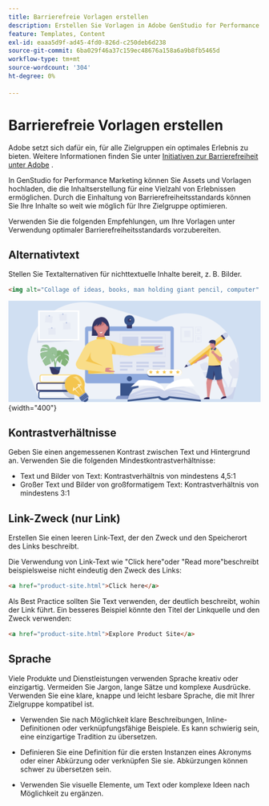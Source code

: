 ```yaml
---
title: Barrierefreie Vorlagen erstellen
description: Erstellen Sie Vorlagen in Adobe GenStudio for Performance Marketing, die mehr Zielgruppen erreichen und ein optimales Erlebnis bieten.
feature: Templates, Content
exl-id: eaaa5d9f-ad45-4fd0-826d-c250deb6d238
source-git-commit: 6ba029f46a37c159ec48676a158a6a9b8fb5465d
workflow-type: tm+mt
source-wordcount: '304'
ht-degree: 0%

---
```


# Barrierefreie Vorlagen erstellen

Adobe setzt sich dafür ein, für alle Zielgruppen ein optimales Erlebnis zu bieten. Weitere Informationen finden Sie unter [Initiativen zur Barrierefreiheit unter Adobe](https://www.adobe.com/trust/accessibility/initiatives.html) .

In GenStudio for Performance Marketing können Sie Assets und Vorlagen hochladen, die die Inhaltserstellung für eine Vielzahl von Erlebnissen ermöglichen. Durch die Einhaltung von Barrierefreiheitsstandards können Sie Ihre Inhalte so weit wie möglich für Ihre Zielgruppe optimieren.

Verwenden Sie die folgenden Empfehlungen, um Ihre Vorlagen unter Verwendung optimaler Barrierefreiheitsstandards vorzubereiten.

## Alternativtext

Stellen Sie Textalternativen für nichttextuelle Inhalte bereit, z. B. Bilder.

```html
<img alt="Collage of ideas, books, man holding giant pencil, computer" src="card-create-assets.png">
```

![Collage von Ideen, Büchern, Mann mit einem riesigen Bleistift, Computer](../../assets/card-create-assets.png){width="400"}

## Kontrastverhältnisse

Geben Sie einen angemessenen Kontrast zwischen Text und Hintergrund an. Verwenden Sie die folgenden Mindestkontrastverhältnisse:

- Text und Bilder von Text: Kontrastverhältnis von mindestens 4,5:1
- Großer Text und Bilder von großformatigem Text: Kontrastverhältnis von mindestens 3:1

## Link-Zweck (nur Link)

Erstellen Sie einen leeren Link-Text, der den Zweck und den Speicherort des Links beschreibt.

Die Verwendung von Link-Text wie &quot;Click here&quot;oder &quot;Read more&quot;beschreibt beispielsweise nicht eindeutig den Zweck des Links:

```html
<a href="product-site.html">Click here</a>
```

Als Best Practice sollten Sie Text verwenden, der deutlich beschreibt, wohin der Link führt. Ein besseres Beispiel könnte den Titel der Linkquelle und den Zweck verwenden:

```html
<a href="product-site.html">Explore Product Site</a>
```

## Sprache

Viele Produkte und Dienstleistungen verwenden Sprache kreativ oder einzigartig. Vermeiden Sie Jargon, lange Sätze und komplexe Ausdrücke. Verwenden Sie eine klare, knappe und leicht lesbare Sprache, die mit Ihrer Zielgruppe kompatibel ist.

- Verwenden Sie nach Möglichkeit klare Beschreibungen, Inline-Definitionen oder verknüpfungsfähige Beispiele. Es kann schwierig sein, eine einzigartige Tradition zu übersetzen.

- Definieren Sie eine Definition für die ersten Instanzen eines Akronyms oder einer Abkürzung oder verknüpfen Sie sie. Abkürzungen können schwer zu übersetzen sein.

- Verwenden Sie visuelle Elemente, um Text oder komplexe Ideen nach Möglichkeit zu ergänzen.
